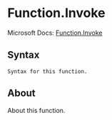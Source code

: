 ---
---

# Function.Invoke

Microsoft Docs: [Function.Invoke](https://docs.microsoft.com/en-us/powerquery-m/function-invoke)

## Syntax

```
Syntax for this function.
```

## About

About this function.

